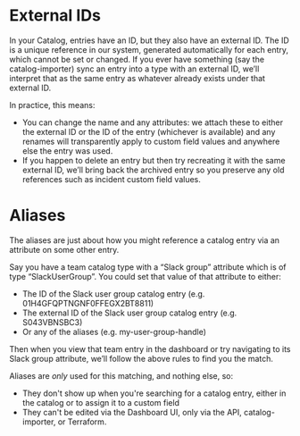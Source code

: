 # External IDs

In your Catalog, entries have an ID, but they also have an external ID. The ID
is a unique reference in our system, generated automatically for each entry,
which cannot be set or changed. If you ever have something (say the
catalog-importer) sync an entry into a type with an external ID, we’ll interpret
that as the same entry as whatever already exists under that external ID.

In practice, this means:
* You can change the name and any attributes: we attach these to either the
  external ID or the ID of the entry (whichever is available) and any renames
  will transparently apply to custom field values and anywhere else the entry
  was used.
* If you happen to delete an entry but then try recreating it with the same
  external ID, we’ll bring back the archived entry so you preserve any old
  references such as incident custom field values.

# Aliases

The aliases are just about how you might reference a catalog entry via an
attribute on some other entry.

Say you have a team catalog type with a “Slack group” attribute which is of type
“SlackUserGroup”. You could set that value of that attribute to either:
* The ID of the Slack user group catalog entry (e.g. 01H4GFQPTNGNF0FFEGX2BT8811)
* The external ID of the Slack user group catalog entry (e.g. S043VBNSBC3)
* Or any of the aliases (e.g. my-user-group-handle)

Then when you view that team entry in the dashboard or try navigating to its
Slack group attribute, we’ll follow the above rules to find you the match.

Aliases are *only* used for this matching, and nothing else, so:
* They don't show up when you're searching for a catalog entry, either in the
  catalog or to assign it to a custom field
* They can't be edited via the Dashboard UI, only via the API, catalog-importer,
  or Terraform.
